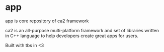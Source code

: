 # app

app is core repository of ca2 framework

ca2 is an all-purpose multi-platform framework and set of libraries written in C++ language to help developers create great apps for users.


Built with tbs in <3
